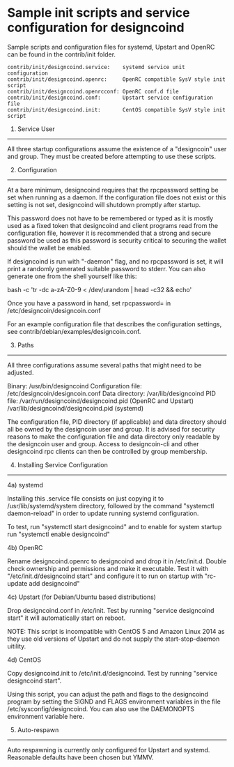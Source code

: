 Sample init scripts and service configuration for designcoind
==========================================================

Sample scripts and configuration files for systemd, Upstart and OpenRC
can be found in the contrib/init folder.

    contrib/init/designcoind.service:    systemd service unit configuration
    contrib/init/designcoind.openrc:     OpenRC compatible SysV style init script
    contrib/init/designcoind.openrcconf: OpenRC conf.d file
    contrib/init/designcoind.conf:       Upstart service configuration file
    contrib/init/designcoind.init:       CentOS compatible SysV style init script

1. Service User
---------------------------------

All three startup configurations assume the existence of a "designcoin" user
and group.  They must be created before attempting to use these scripts.

2. Configuration
---------------------------------

At a bare minimum, designcoind requires that the rpcpassword setting be set
when running as a daemon.  If the configuration file does not exist or this
setting is not set, designcoind will shutdown promptly after startup.

This password does not have to be remembered or typed as it is mostly used
as a fixed token that designcoind and client programs read from the configuration
file, however it is recommended that a strong and secure password be used
as this password is security critical to securing the wallet should the
wallet be enabled.

If designcoind is run with "-daemon" flag, and no rpcpassword is set, it will
print a randomly generated suitable password to stderr.  You can also
generate one from the shell yourself like this:

bash -c 'tr -dc a-zA-Z0-9 < /dev/urandom | head -c32 && echo'

Once you have a password in hand, set rpcpassword= in /etc/designcoin/designcoin.conf

For an example configuration file that describes the configuration settings,
see contrib/debian/examples/designcoin.conf.

3. Paths
---------------------------------

All three configurations assume several paths that might need to be adjusted.

Binary:              /usr/bin/designcoind
Configuration file:  /etc/designcoin/designcoin.conf
Data directory:      /var/lib/designcoind
PID file:            /var/run/designcoind/designcoind.pid (OpenRC and Upstart)
                     /var/lib/designcoind/designcoind.pid (systemd)

The configuration file, PID directory (if applicable) and data directory
should all be owned by the designcoin user and group.  It is advised for security
reasons to make the configuration file and data directory only readable by the
designcoin user and group.  Access to designcoin-cli and other designcoind rpc clients
can then be controlled by group membership.

4. Installing Service Configuration
-----------------------------------

4a) systemd

Installing this .service file consists on just copying it to
/usr/lib/systemd/system directory, followed by the command
"systemctl daemon-reload" in order to update running systemd configuration.

To test, run "systemctl start designcoind" and to enable for system startup run
"systemctl enable designcoind"

4b) OpenRC

Rename designcoind.openrc to designcoind and drop it in /etc/init.d.  Double
check ownership and permissions and make it executable.  Test it with
"/etc/init.d/designcoind start" and configure it to run on startup with
"rc-update add designcoind"

4c) Upstart (for Debian/Ubuntu based distributions)

Drop designcoind.conf in /etc/init.  Test by running "service designcoind start"
it will automatically start on reboot.

NOTE: This script is incompatible with CentOS 5 and Amazon Linux 2014 as they
use old versions of Upstart and do not supply the start-stop-daemon uitility.

4d) CentOS

Copy designcoind.init to /etc/init.d/designcoind. Test by running "service designcoind start".

Using this script, you can adjust the path and flags to the designcoind program by
setting the SIGND and FLAGS environment variables in the file
/etc/sysconfig/designcoind. You can also use the DAEMONOPTS environment variable here.

5. Auto-respawn
-----------------------------------

Auto respawning is currently only configured for Upstart and systemd.
Reasonable defaults have been chosen but YMMV.
